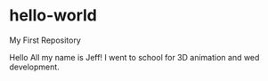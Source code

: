 # hello-world

My First Repository

Hello All my name is Jeff!
I went to school for 3D animation and wed development.
